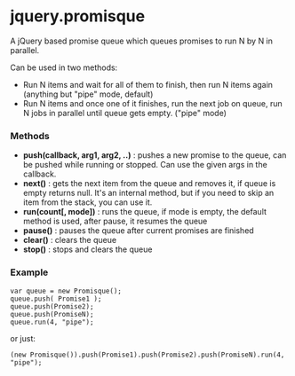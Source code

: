 # jquery.promisque

A jQuery based promise queue which queues promises to run N by N in parallel.

Can be used in two methods:

- Run N items and wait for all of them to finish, then run N items again
  (anything but "pipe" mode, default)
- Run N items and once one of it finishes, run the next job on queue, run N jobs in parallel until queue gets empty.
  ("pipe" mode)

### Methods

- **push(callback, arg1, arg2, ..)** : pushes a new promise to the queue, can be pushed while running or stopped. Can use the given args in the callback.
- **next()** : gets the next item from the queue and removes it, if queue is empty returns null. It's an internal method, but if you need to skip an item from the stack, you can use it.
- **run(count[, mode])** : runs the queue, if mode is empty, the default method is used, after pause, it resumes the queue
- **pause()** : pauses the queue after current promises are finished
- **clear()** : clears the queue
- **stop()** : stops and clears the queue

### Example

    var queue = new Promisque();
    queue.push( Promise1 );
    queue.push(Promise2);
    queue.push(PromiseN);
    queue.run(4, "pipe");

 or just:

    (new Promisque()).push(Promise1).push(Promise2).push(PromiseN).run(4, "pipe");